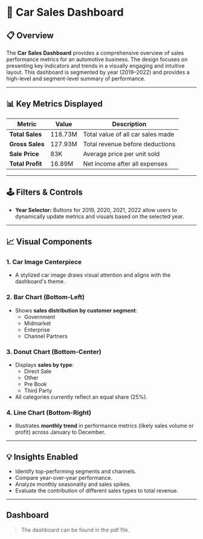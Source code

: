 # 🚗 Car Sales Dashboard 

## 📋 Overview

The **Car Sales Dashboard** provides a comprehensive overview of sales performance metrics for an automotive business. The design focuses on presenting key indicators and trends in a visually engaging and intuitive layout. This dashboard is segmented by year (2019–2022) and provides a high-level and segment-level summary of performance.

---

## 📊 Key Metrics Displayed

| Metric           | Value     | Description                         |
|------------------|-----------|-------------------------------------|
| **Total Sales**   | 118.73M   | Total value of all car sales made   |
| **Gross Sales**   | 127.93M   | Total revenue before deductions     |
| **Sale Price**    | 83K       | Average price per unit sold         |
| **Total Profit**  | 16.89M    | Net income after all expenses       |

---

## 🕹️ Filters & Controls

- **Year Selector:** Buttons for 2019, 2020, 2021, 2022 allow users to dynamically update metrics and visuals based on the selected year.

---

## 📈 Visual Components

### 1. **Car Image Centerpiece**
- A stylized car image draws visual attention and aligns with the dashboard's theme.

### 2. **Bar Chart (Bottom-Left)**
- Shows **sales distribution by customer segment**:
  - Government
  - Midmarket
  - Enterprise
  - Channel Partners

### 3. **Donut Chart (Bottom-Center)**
- Displays **sales by type**:
  - Direct Sale
  - Other
  - Pre Book
  - Third Party
- All categories currently reflect an equal share (25%).

### 4. **Line Chart (Bottom-Right)**
- Illustrates **monthly trend** in performance metrics (likely sales volume or profit) across January to December.

---

## 💡 Insights Enabled

- Identify top-performing segments and channels.
- Compare year-over-year performance.
- Analyze monthly seasonality and sales spikes.
- Evaluate the contribution of different sales types to total revenue.

---

## Dashboard

> The dashboard can be found in the pdf flle.
